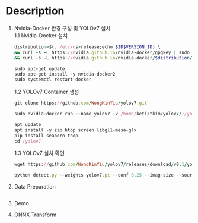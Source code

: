 # Description

1. Nvidia-Docker 환경 구성 및 YOLOv7 설치    
1.1 Nvidia-Docker 설치
   ```ruby
   distribution=$(. /etc/os-release;echo $ID$VERSION_ID) \
   && curl -s -L https://nvidia.github.io/nvidia-docker/gpgkey | sudo apt-key add - \
   && curl -s -L https://nvidia.github.io/nvidia-docker/$distribution/nvidia-docker.list | sudo tee /etc/apt/sources.list.d/nvidia-docker.list
   ```
   ```ruby
   sudo apt-get update
   sudo apt-get install -y nvidia-docker2
   sudo systemctl restart docker 
   ```
   1.2 YOLOv7 Container 생성
   ```ruby
   git clone https://github.com/WongKinYiu/yolov7.git
   ```
   ```ruby
   sudo nvidia-docker run --name yolov7 -v /home/keti/tkim/yolov7/:/yolov7/ -v /data/AD2/AD_2023_0210ver/:/yolov7/AD2_DB/ -it --shm-size=64g nvcr.io/nvidia/pytorch:21.08-py3
   ```
   ```ruby
   apt update
   apt install -y zip htop screen libgl1-mesa-glx
   pip install seaborn thop
   cd /yolov7
   ```
   1.3 YOLOv7 설치 확인 
   ```ruby
   wget https://github.com/WongKinYiu/yolov7/releases/download/v0.1/yolov7.pt
   ```
   ```ruby
   python detect.py --weights yolov7.pt --conf 0.25 --imag-size --source infernce/image3.jpg
   ```

2. Data Preparation
   ```ruby
   ```
4. Demo
5. ONNX Transform
